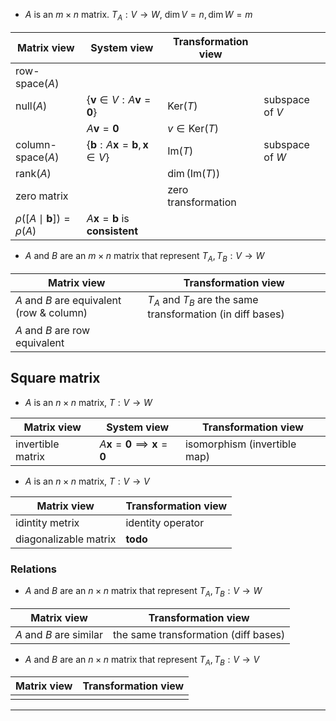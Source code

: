 - $A$ is an $m\times n$ matrix. $T_{A}:V\to W$, $\dim V=n, \dim W=m$

| Matrix view                       | System view                                                 | Transformation view  |                 |
| --------------------------------- | ----------------------------------------------------------- | -------------------- | --------------- |
| $\text{row-space}({A})$           |                                                             |                      |                 |
| $\text{null}({A})$                | $\{ \mathbf{v} \in V :A\mathbf{v}=\mathbf{0} \}$            | $\text{Ker}(T)$      | subspace of $V$ |
|                                   |  $A\mathbf{v}=\mathbf{0}$                                                            | $v\in\text{Ker}(T)$  |                 |
| $\text{column-space}({A})$        | $\{\mathbf{b}:A\mathbf{x}=\mathbf{b}, \mathbf{x} \in V  \}$ | $\text{Im}({T})$     | subspace of $W$ |
| $\text{rank}(A)$                  |                                                             | $\dim(\text{Im}(T))$ |                 |
| zero matrix                       |                                                             | zero transformation  |                 |
| $\rho([A\mid\mathbf{b}])=\rho(A)$ | $A\mathbf{x}=\mathbf{b}$ is **consistent**                  |                      |                 |


- $A$ and $B$ are an $m\times n$ matrix that represent $T_{A},T_{B}:V\to W$

| Matrix view                               | Transformation view                                             |
| ----------------------------------------- | --------------------------------------------------------------- |
| $A$ and $B$ are equivalent (row & column) | $T_{A}$ and $T_{B}$ are the same transformation (in diff bases) |
| $A$ and $B$ are row equivalent            |                                                                 |

## Square matrix

- $A$ is an $n\times n$ matrix, $T:V\to W$

| Matrix view       | System view                                           | Transformation view          |
| ----------------- | ----------------------------------------------------- | ---------------------------- |
| invertible matrix | $A\mathbf{x}=\mathbf{0}\implies\mathbf{x}=\mathbf{0}$ | isomorphism (invertible map) |

- $A$ is an $n\times n$ matrix, $T:V\to V$ 

| Matrix view           | Transformation view |
| --------------------- | ------------------- |
| idintity metrix       | identity operator   |
| diagonalizable matrix |   **todo**                  |

### Relations 

- $A$ and $B$ are an $n\times n$ matrix that represent $T_{A},T_{B}:V\to W$

| Matrix view             | Transformation view                  |
| ----------------------- | ------------------------------------ |
| $A$ and $B$ are similar | the same transformation (diff bases) |

- $A$ and $B$ are an $n\times n$ matrix that represent $T_{A},T_{B}:V\to V$

| Matrix view | Transformation view |
| ----------- | ------------------- |
|             |                     |


___

